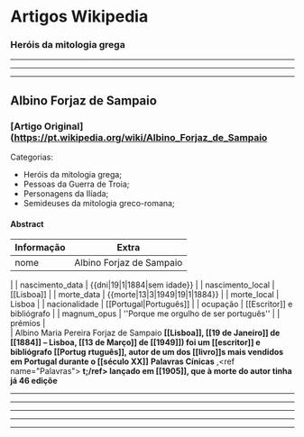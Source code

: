 # Artigos Wikipedia
### Heróis da mitologia grega 
___
___
___
## Albino Forjaz de Sampaio
### [Artigo Original](https://pt.wikipedia.org/wiki/Albino_Forjaz_de_Sampaio
Categorias:
- Heróis da mitologia grega;
- Pessoas da Guerra de Troia;
- Personagens da Ilíada;
- Semideuses da mitologia greco-romana;
#### Abstract

| Informação | Extra |
| ---- | ---- |
| nome                  |  Albino Forjaz de Sampaio
 |
| nascimento_data       |  {{dni|19|1|1884|sem idade}}
 |
| nascimento_local      |  [[Lisboa]]
 |
| morte_data            |  {{morte|13|3|1949|19|1|1884}}
 |
| morte_local           |  Lisboa
 |
| nacionalidade         |  [[Portugal|Português]]
 |
| ocupação              |  [[Escritor]] e bibliógrafo
 |
| magnum_opus           |  ''Porque me orgulho de ser português''
 |
| prémios               |  
 |
Albino Maria Pereira Forjaz de Sampaio **[[Lisboa]], [[19 de Janeiro]] de [[1884]] – Lisboa, [[13 de Março]] de [[1949]]) foi um [[escritor]] e bibliógrafo [[Portug** **rtuguês]], autor de um dos [[livro]]s mais vendidos em Portugal durante o [[século XX]]** **Palavras Cínicas** ,&lt;ref name=&quot;Palavras&quot;&gt; **t;/ref&gt; lançado em [[1905]], que à morte do autor tinha já 46 ediçõe** 
___
___
___
___
___
